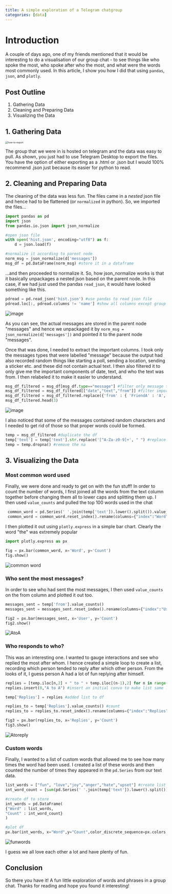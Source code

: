 ```yaml
---
title: A simple exploration of a Telegram chatgroup
categories: [data]
---
```



# Introduction

A couple of days ago, one of my friends mentioned that it would be interesting to do a visualisation of our group chat - to see things like who spoke the most, who spoke after who the most, and what were the words most commonly used. In this article, I show you how I did that using `pandas`, `json`, and `plotly`. 

## Post Outline
1. Gathering Data
2. Cleaning and Preparing Data
3. Visualizing the Data

## 1. Gathering Data

<img src="https://user-images.githubusercontent.com/68678549/99867692-9368cc00-2bf6-11eb-872d-e0e9ff34c7cf.png" alt="how-to-export" style="zoom:50%;" />

The group that we were in is hosted on telegram and the data was easy to pull. As shown, you just had to use Telegram Desktop to export the files. You have the option of either exporting as a .html or .json but I would 100% recommend .json just because its easier for python to read. 

## 2. Cleaning and Preparing Data

The cleaning of the data was less fun. The files came in a _nested_ json file and hence had to be flattened (or `normalized` in python). So, we imported the files...

```python
import pandas as pd
import json
from pandas.io.json import json_normalize

#open json file
with open('hist.json', encoding="utf8") as f:
    d = json.load(f)

#normalize it according to parent node
norm_msg = json_normalize(d['messages'])
msg_df = pd.DataFrame(norm_msg) #store it in a dataframe
```

...and then proceeded to normalize it. So, how json_normalize works is that it basically unpackages a nested json based on the parent node. In this case, if we had just used the pandas `read_json`, it would have looked something like this. 


```python
pdread = pd.read_json('hist.json') #use pandas to read json file
pdread.loc[:, pdread.columns != 'name'] #show all columns except group name
```

![image](https://user-images.githubusercontent.com/68678549/99868503-06297580-2bfe-11eb-97de-4b8168d68fe5.png)

As you can see, the actual messages are stored in the parent node "messages" and hence we unpackaged it by `norm_msg = json_normalize(d['messages'])` and pointed it to the parent node "messages".

Once that was done, I needed to extract the important columns. I took only the messages types that were labelled "message" because the output had also recorded random things like starting a poll, sending a location, sending a sticker etc. and these did not contain actual text. I then also filtered it to only give me the important components of date, text, and who the text was from. I then relabeled it to make it easier to understand.  


```python
msg_df_filtered = msg_df[msg_df.type=="message"] #filter only message type message 
msg_df_filtered = msg_df_filtered[["date","text","from"]] #filter important variables 
msg_df_filtered = msg_df_filtered.replace({'from' : { 'FriendA' : 'A', 'FriendB' : "B", 'FriendC' : "C", "FriendD" : "D", "FriendE" : "E" , "FriendF" : "F" , "FriendG" : "G", "FriendH" : "H" }}) #rename senders
msg_df_filtered.head(3)
```

![image](https://user-images.githubusercontent.com/68678549/99868484-d24e5000-2bfd-11eb-9258-fad30c738696.png)

I also noticed that some of the messages contained random characters and I needed to get rid of those so that proper words could be formed. 


```python
temp = msg_df_filtered #duplicate the df
temp['text'] = temp['text'].str.replace('[^A-Za-z0-9]+', " ") #replace all non-alaphabet characters
temp = temp.dropna() #remove the na
```

## 3. Visualizing the Data

### Most common word used

Finally, we were done and ready to get on with the fun stuff! In order to count the number of words, I first joined all the words from the text column together before changing them all to lower caps and splitting them up. I then used `value_counts` and pulled the top 100 words used in the chat


```python
 common_word = pd.Series(' '.join(temp['text']).lower().split()).value_counts()[:100] #show top 100 words used
 common_word = common_word.reset_index().rename(columns={"index":"Word", 0:"Count"}) #reset the index and rename the columns 
```

I then plotted it out using `plotly.express` in a simple bar chart. Clearly the word "the" was extremely popular


```python
import plotly.express as px

fig = px.bar(common_word, x='Word', y='Count')
fig.show()
```

![common word](https://user-images.githubusercontent.com/68678549/99868539-51dc1f00-2bfe-11eb-869b-bcd94c355dd3.png)

### Who sent the most messages?

In order to see who had sent the most messages, I then used `value_counts` on the from column and plotted it out too. 


```python
messages_sent = temp['from'].value_counts()
messages_sent = messages_sent.reset_index().rename(columns={"index":"User", "from":"Count"})

fig2 = px.bar(messages_sent, x='User', y='Count')
fig2.show()
```

![AtoA](https://user-images.githubusercontent.com/68678549/99868538-50125b80-2bfe-11eb-8121-309e8da85cd4.png)

### Who responds to who?

This was an interesting one. I wanted to gauge interactions and see who replied the most after whom. I hence created a simple loop to create a list, recording which person tended to reply after which other person. From the looks of it, I guess person A had a lot of fun replying after himself. 


```python
replies = [temp.iloc[n,2] + " to " + temp.iloc[(n-1),2] for n in range(1,len(temp))] #list constructor to create replying list
replies.insert(0,"A to A") #insert an initial convo to make list same length as df

temp['Replies'] = replies #added list to df

replies_to = temp['Replies'].value_counts() #count
replies_to = replies_to.reset_index().rename(columns={"index":"Replies", "Replies":"Count"}) #reset index and rename

fig3 = px.bar(replies_to, x='Replies', y='Count')
fig3.show()
```

![Atoreply](https://user-images.githubusercontent.com/68678549/99868536-50125b80-2bfe-11eb-8473-6575cb751775.png)

### Custom words

Finally, I wanted to a list of custom words that allowed me to see how many times the word had been used. I created a list of these words and then counted the number of times they appeared in the `pd.Series` from our text data. 


```python
list_words = ["fun", "love","joy","anger","hate","upset"] #create list of custom words
int_word_count = [sum(pd.Series(' '.join(temp['text']).lower().split())==i) for i in list_words] #count number of times they appeared

#create df to store
int_words = pd.DataFrame(
{"Word" : list_words,
"Count" : int_word_count}
)

#plot df
px.bar(int_words, x="Word",y="Count",color_discrete_sequence=px.colors.qualitative.G10)
```

![funwords](https://user-images.githubusercontent.com/68678549/99868535-4db00180-2bfe-11eb-9816-4be2bba97793.png)

I guess we all love each other a lot and have plenty of fun. 

## Conclusion

So there you have it! A fun little exploration of words and phrases in a group chat. Thanks for reading and hope you found it interesting!

